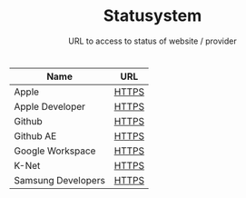 <h1 align="center">Statusystem</h1>
<p align="center">URL to access to status of website / provider</p>

#
<div align="center">

| Name | URL |
|------|-----|
| Apple | <a href="https://www.apple.com/support/systemstatus">HTTPS</a> |
| Apple Developer | <a href="https://developer.apple.com/system-status">HTTPS</a> |
| Github | <a href="https://www.githubstatus.com">HTTPS</a> |
| Github AE | <a href="https://www.ghestatus.com">HTTPS</a> |
| Google Workspace | <a href="https://www.google.com/appsstatus/dashboard">HTTPS</a> |
| K-Net | <a href="https://www.k-net.fr/etat-du-reseau-et-des-services">HTTPS</a> |
| Samsung Developers | <a href="https://developer.samsung.com/system-status">HTTPS</a> |

</div>
